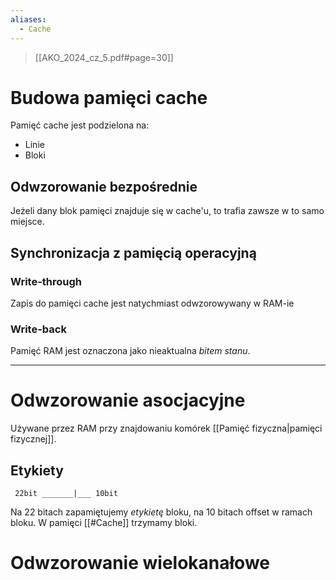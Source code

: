 ```yaml
---
aliases:
  - Cache
---
```

> [[AKO_2024_cz_5.pdf#page=30]]



# Budowa pamięci cache

Pamięć cache jest podzielona na:
- Linie
- Bloki


## Odwzorowanie bezpośrednie
Jeżeli dany blok pamięci znajduje się w cache'u, to trafia zawsze w to samo miejsce.


## Synchronizacja z pamięcią operacyjną
### Write-through
Zapis do pamięci cache jest natychmiast odwzorowywany w RAM-ie
### Write-back
Pamięć RAM jest oznaczona jako nieaktualna *bitem stanu*.

---


# Odwzorowanie asocjacyjne
Używane przez RAM przy znajdowaniu komórek [[Pamięć fizyczna|pamięci fizycznej]].
## Etykiety
	 22bit _______|___ 10bit
Na 22 bitach zapamiętujemy *etykietę* bloku, na 10 bitach offset w ramach bloku.
W pamięci [[#Cache]] trzymamy bloki.

# Odwzorowanie wielokanałowe